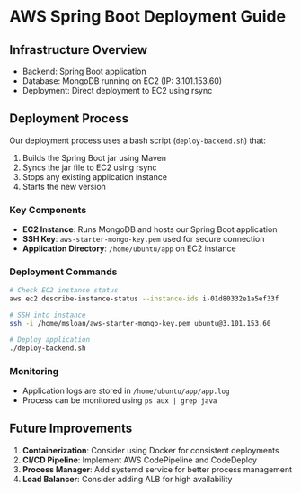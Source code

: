 # AWS Spring Boot Deployment Guide

## Infrastructure Overview
- Backend: Spring Boot application
- Database: MongoDB running on EC2 (IP: 3.101.153.60)
- Deployment: Direct deployment to EC2 using rsync

## Deployment Process
Our deployment process uses a bash script (`deploy-backend.sh`) that:
1. Builds the Spring Boot jar using Maven
2. Syncs the jar file to EC2 using rsync
3. Stops any existing application instance
4. Starts the new version

### Key Components
- **EC2 Instance**: Runs MongoDB and hosts our Spring Boot application
- **SSH Key**: `aws-starter-mongo-key.pem` used for secure connection
- **Application Directory**: `/home/ubuntu/app` on EC2 instance

### Deployment Commands
```bash
# Check EC2 instance status
aws ec2 describe-instance-status --instance-ids i-01d80332e1a5ef33f

# SSH into instance
ssh -i /home/msloan/aws-starter-mongo-key.pem ubuntu@3.101.153.60

# Deploy application
./deploy-backend.sh
```

### Monitoring
- Application logs are stored in `/home/ubuntu/app/app.log`
- Process can be monitored using `ps aux | grep java`

## Future Improvements
1. **Containerization**: Consider using Docker for consistent deployments
2. **CI/CD Pipeline**: Implement AWS CodePipeline and CodeDeploy
3. **Process Manager**: Add systemd service for better process management
4. **Load Balancer**: Consider adding ALB for high availability
